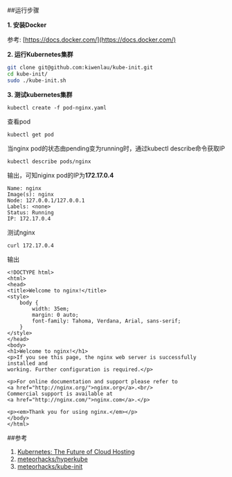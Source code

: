 ##运行步骤

**1. 安装Docker**

参考: [https://docs.docker.com/](https://docs.docker.com/)

**2. 运行Kubernetes集群**

```sh
git clone git@github.com:kiwenlau/kube-init.git
cd kube-init/
sudo ./kube-init.sh
```

**3. 测试kubernetes集群**

```
kubectl create -f pod-nginx.yaml
```

查看pod

```
kubectl get pod
```

当nginx pod的状态由pending变为running时，通过kubectl describe命令获取IP

```
kubectl describe pods/nginx
```

输出，可知niginx pod的IP为**172.17.0.4**

```
Name: nginx
Image(s): nginx
Node: 127.0.0.1/127.0.0.1
Labels: <none>
Status: Running
IP: 172.17.0.4
```

测试nginx

```
curl 172.17.0.4
```

输出

```
<!DOCTYPE html>
<html>
<head>
<title>Welcome to nginx!</title>
<style>
    body {
        width: 35em;
        margin: 0 auto;
        font-family: Tahoma, Verdana, Arial, sans-serif;
    }
</style>
</head>
<body>
<h1>Welcome to nginx!</h1>
<p>If you see this page, the nginx web server is successfully installed and
working. Further configuration is required.</p>

<p>For online documentation and support please refer to
<a href="http://nginx.org/">nginx.org</a>.<br/>
Commercial support is available at
<a href="http://nginx.com/">nginx.com</a>.</p>

<p><em>Thank you for using nginx.</em></p>
</body>
</html>
```


##参考
1. [Kubernetes: The Future of Cloud Hosting](https://meteorhacks.com/learn-kubernetes-the-future-of-the-cloud)
2. [meteorhacks/hyperkube](https://github.com/meteorhacks/hyperkube)
3. [meteorhacks/kube-init](https://github.com/meteorhacks/kube-init)
